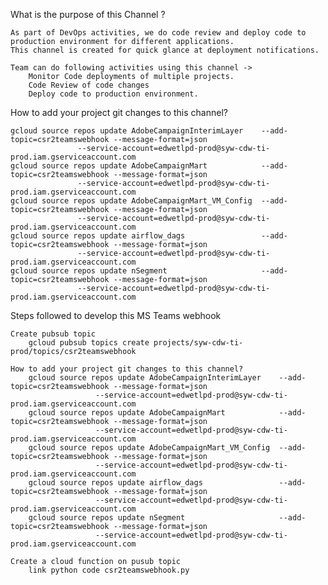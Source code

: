 What is the purpose of this Channel ?

    As part of DevOps activities, we do code review and deploy code to production environment for different applications.
    This channel is created for quick glance at deployment notifications. 
 
    Team can do following activities using this channel ->
        Monitor Code deployments of multiple projects.
        Code Review of code changes
        Deploy code to production environment.

        
How to add your project git changes to this channel?

    gcloud source repos update AdobeCampaignInterimLayer    --add-topic=csr2teamswebhook --message-format=json
                   --service-account=edwetlpd-prod@syw-cdw-ti-prod.iam.gserviceaccount.com
    gcloud source repos update AdobeCampaignMart            --add-topic=csr2teamswebhook --message-format=json
                   --service-account=edwetlpd-prod@syw-cdw-ti-prod.iam.gserviceaccount.com
    gcloud source repos update AdobeCampaignMart_VM_Config  --add-topic=csr2teamswebhook --message-format=json
                   --service-account=edwetlpd-prod@syw-cdw-ti-prod.iam.gserviceaccount.com
    gcloud source repos update airflow_dags                 --add-topic=csr2teamswebhook --message-format=json
                   --service-account=edwetlpd-prod@syw-cdw-ti-prod.iam.gserviceaccount.com
    gcloud source repos update nSegment                     --add-topic=csr2teamswebhook --message-format=json
                   --service-account=edwetlpd-prod@syw-cdw-ti-prod.iam.gserviceaccount.com
               
               
Steps followed to develop this MS Teams webhook

    Create pubsub topic 
        gcloud pubsub topics create projects/syw-cdw-ti-prod/topics/csr2teamswebhook
     
    How to add your project git changes to this channel?
        gcloud source repos update AdobeCampaignInterimLayer    --add-topic=csr2teamswebhook --message-format=json
                       --service-account=edwetlpd-prod@syw-cdw-ti-prod.iam.gserviceaccount.com
        gcloud source repos update AdobeCampaignMart            --add-topic=csr2teamswebhook --message-format=json
                       --service-account=edwetlpd-prod@syw-cdw-ti-prod.iam.gserviceaccount.com
        gcloud source repos update AdobeCampaignMart_VM_Config  --add-topic=csr2teamswebhook --message-format=json
                       --service-account=edwetlpd-prod@syw-cdw-ti-prod.iam.gserviceaccount.com
        gcloud source repos update airflow_dags                 --add-topic=csr2teamswebhook --message-format=json
                       --service-account=edwetlpd-prod@syw-cdw-ti-prod.iam.gserviceaccount.com
        gcloud source repos update nSegment                     --add-topic=csr2teamswebhook --message-format=json
                       --service-account=edwetlpd-prod@syw-cdw-ti-prod.iam.gserviceaccount.com
     
    Create a cloud function on pusub topic
        link python code csr2teamswebhook.py
     
